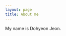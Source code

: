 ```yaml
---
layout: page
title: About me
---
```


My name is Dohyeon Jeon.

<!-- I have the following qualities: -->

<!--
-   I rock a great mustache
-   I'm extremely loyal to my family

What else do you need?

### My story

To be honest, I'm having some trouble remembering right now, so why don't you just watch [my movie](https://en.wikipedia.org/wiki/The_Princess_Bride_%28film%29) and it will answer **all** your questions. -->

